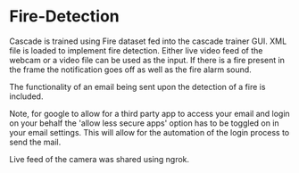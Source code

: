 # Fire-Detection
Cascade is trained using Fire dataset fed into the cascade trainer GUI.
XML file is loaded to implement fire detection.
Either live video feed of the webcam or a video file can be used as the input.
If there is a fire present in the frame the notification goes off as well as the fire alarm sound.

The functionality of an email being sent upon the detection of a fire is included. 

Note, for google to allow for a third party app to access your email and login on your behalf the 'allow less secure apps' option has to be toggled on in your email settings. 
This will allow for the automation of the login process to send the mail.

Live feed of the camera was shared using ngrok.
